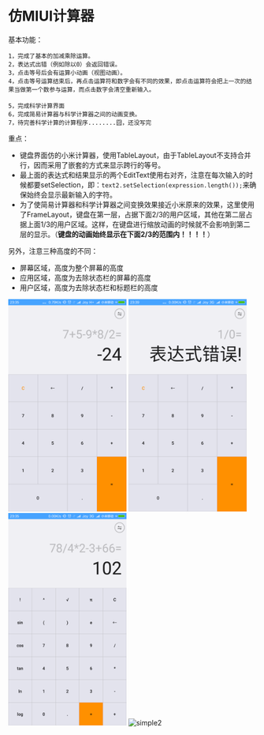 仿MIUI计算器
===========

基本功能：

	1，完成了基本的加减乘除运算。
	2，表达式出错（例如除以0）会返回错误。
	3，点击等号后会有运算小动画（视图动画）。
	4，点击等号运算结束后，再点击运算符和数字会有不同的效果，即点击运算符会把上一次的结果当做第一个数参与运算，而点击数字会清空重新输入。
	
	5，完成科学计算界面
	6，完成简易计算器与科学计算器之间的动画变换。
	7，待完善科学计算的计算程序........囧，还没写完	
	
	
重点：

* 键盘界面仿的小米计算器，使用TableLayout，由于TableLayout不支持合并行，因而采用了嵌套的方式来显示跨行的等号。
* 最上面的表达式和结果显示的两个EditText使用右对齐，注意在每次输入的时候都要setSelection，即：`text2.setSelection(expression.length());`来确保始终会显示最新输入的字符。 
* 为了使简易计算器和科学计算器之间变换效果接近小米原来的效果，这里使用了FrameLayout，键盘在第一层，占据下面2/3的用户区域，其他在第二层占据上面1/3的用户区域。这样，在键盘进行缩放动画的时候就不会影响到第二层的显示。（**键盘的动画始终显示在下面2/3的范围内！！！！**）


另外，注意三种高度的不同：

* 屏幕区域，高度为整个屏幕的高度
* 应用区域，高度为去除状态栏的屏幕的高度
* 用户区域，高度为去除状态栏和标题栏的高度


<img src="./screenshot/simple1.png" width = "240" height = "430" alt="simple"/>
 <img src="./screenshot/simple2.png" width = "240" height = "430" alt="simple2" />
            
<img src="./screenshot/simple3.png" width = "240" height = "430" alt="simple2" />
<img src="./screenshot/anime.gif" height="430" alt="simple2" />



